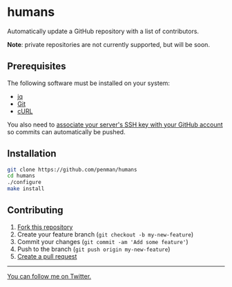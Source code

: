 humans
======

Automatically update a GitHub repository with a list of contributors.

**Note**: private repositories are not currently supported, but will be soon.

Prerequisites
-------------

The following software must be installed on your system:

* [jq](https://stedolan.github.io/jq/)
* [Git](http://git-scm.org)
* [cURL](http://curl.haxx.se)

You also need to [associate your server's SSH key with your GitHub account](https://help.github.com/articles/generating-ssh-keys/) so commits can automatically be pushed.

Installation
------------

```sh
git clone https://github.com/penman/humans
cd humans
./configure
make install
```

Contributing
------------

1. [Fork this repository](https://github.com/penman/humans/fork)
2. Create your feature branch (`git checkout -b my-new-feature`)
3. Commit your changes (`git commit -am 'Add some feature'`)
4. Push to the branch (`git push origin my-new-feature`)
5. [Create a pull request](https://github.com/penman/humans/pull/new/master)

---

[You can follow me on Twitter.](https://twitter.com/PenmanRoss)
